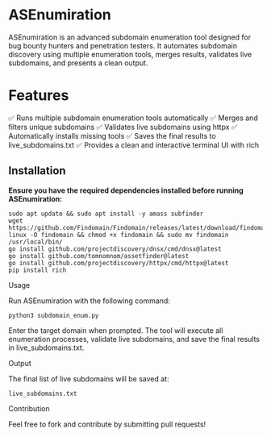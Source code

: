 # ASEnumiration

ASEnumiration is an advanced subdomain enumeration tool designed for bug bounty hunters and penetration testers. It automates subdomain discovery using multiple enumeration tools, merges results, validates live subdomains, and presents a clean output.

# Features

✅ Runs multiple subdomain enumeration tools automatically
✅ Merges and filters unique subdomains
✅ Validates live subdomains using httpx
✅ Automatically installs missing tools
✅ Saves the final results to live_subdomains.txt
✅ Provides a clean and interactive terminal UI with rich

## Installation

**Ensure you have the required dependencies installed before running ASEnumiration:**

```
sudo apt update && sudo apt install -y amass subfinder
wget https://github.com/Findomain/Findomain/releases/latest/download/findomain-linux -O findomain && chmod +x findomain && sudo mv findomain /usr/local/bin/
go install github.com/projectdiscovery/dnsx/cmd/dnsx@latest
go install github.com/tomnomnom/assetfinder@latest
go install github.com/projectdiscovery/httpx/cmd/httpx@latest
pip install rich
```

Usage

Run ASEnumiration with the following command:

`python3 subdomain_enum.py`

Enter the target domain when prompted. The tool will execute all enumeration processes, validate live subdomains, and save the final results in live_subdomains.txt.

Output

The final list of live subdomains will be saved at:

`live_subdomains.txt`


Contribution

Feel free to fork and contribute by submitting pull requests!
